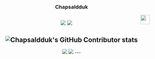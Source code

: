 <div align="center">
  
  ### Chapsaldduk
  
  <img align="right" width="30" src="https://user-images.githubusercontent.com/75469131/213887734-1f8f0fb6-4395-4aa6-b828-3b44b96d8f0f.gif" />
  
  <a href="https://suave-lilac-075.notion.site/Dalchive-ec0bc59746804968a085c2cf46151c80"><img src="https://img.shields.io/badge/Dalchive-ffffff?style=badge&logo=notion&logoColor=black"/></a>
  <a href="https://suave-lilac-075.notion.site/fd0c2a204d8e4fd7b193800c20d5eda0?v=c62e2af146ed446a97b34c86c16d4835&pvs=4"><img src="https://img.shields.io/badge/Projects-735998?style=badge&logo=GitHub&logoColor=white"/></a> 
  ---
![Chapsaldduk's GitHub Contributor stats](https://github-readme-stats.vercel.app/api?username=chapsaldduk&show_icons=true&theme=radical)
---
<img src="https://github-readme-stats.vercel.app/api/top-langs/?username=chapsaldduk&layout=compact">
<img src="https://github-readme-stats.vercel.app/api/top-langs/?username=chapsaldduk&layout=compact">
---

</div>



